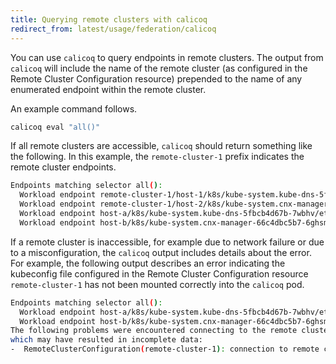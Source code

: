 ```yaml
---
title: Querying remote clusters with calicoq
redirect_from: latest/usage/federation/calicoq
---
```


You can use `calicoq` to query endpoints in remote clusters. The output from `calicoq` will
include the name of the remote cluster (as configured in the Remote Cluster Configuration resource)
prepended to the name of any enumerated endpoint within the remote cluster.

An example command follows.

```bash
calicoq eval "all()"
```

If all remote clusters are accessible, `calicoq` should return something like the following.
In this example, the `remote-cluster-1` prefix indicates the remote cluster endpoints.

```bash
Endpoints matching selector all():
  Workload endpoint remote-cluster-1/host-1/k8s/kube-system.kube-dns-5fbcb4d67b-h6686/eth0
  Workload endpoint remote-cluster-1/host-2/k8s/kube-system.cnx-manager-66c4dbc5b7-6d9xv/eth0
  Workload endpoint host-a/k8s/kube-system.kube-dns-5fbcb4d67b-7wbhv/eth0
  Workload endpoint host-b/k8s/kube-system.cnx-manager-66c4dbc5b7-6ghsm/eth0
```

If a remote cluster is inaccessible, for example due to network failure or due to a misconfiguration,
the `calicoq` output includes details about the error. For example, the following output describes
an error indicating the kubeconfig file configured in the Remote Cluster Configuration resource
`remote-cluster-1` has not been mounted correctly into the `calicoq` pod.

```bash
Endpoints matching selector all():
  Workload endpoint host-a/k8s/kube-system.kube-dns-5fbcb4d67b-7wbhv/eth0
  Workload endpoint host-b/k8s/kube-system.cnx-manager-66c4dbc5b7-6ghsm/eth0
The following problems were encountered connecting to the remote clusters
which may have resulted in incomplete data:
-  RemoteClusterConfiguration(remote-cluster-1): connection to remote cluster failed: stat /etc/remote-cluster-1/kubeconfig: no such file or directory
```
